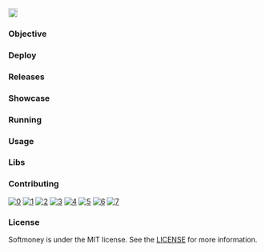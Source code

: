 <a href="https://github.com/carloskotacho/softmoney-backend/blob/master/LICENSE">
    <img src="https://img.shields.io/static/v1?label=license&message=MIT&color=informational" height="18"/>
</a>

### Objective

### Deploy

### Releases

### Showcase

### Running

### Usage

### Libs

### Contributing

[![0](https://sourcerer.io/fame/carloskotacho/carloskotacho/softmoney-api/images/0)](https://sourcerer.io/fame/carloskotacho/carloskotacho/softmoney-api/links/0)
[![1](https://sourcerer.io/fame/carloskotacho/carloskotacho/softmoney-api/images/1)](https://sourcerer.io/fame/carloskotacho/carloskotacho/softmoney-api/links/1)
[![2](https://sourcerer.io/fame/carloskotacho/carloskotacho/softmoney-api/images/2)](https://sourcerer.io/fame/carloskotacho/carloskotacho/softmoney-api/links/2)
[![3](https://sourcerer.io/fame/carloskotacho/carloskotacho/softmoney-api/images/3)](https://sourcerer.io/fame/carloskotacho/carloskotacho/softmoney-api/links/3)
[![4](https://sourcerer.io/fame/carloskotacho/carloskotacho/softmoney-api/images/4)](https://sourcerer.io/fame/carloskotacho/carloskotacho/softmoney-api/links/4)
[![5](https://sourcerer.io/fame/carloskotacho/carloskotacho/softmoney-api/images/5)](https://sourcerer.io/fame/carloskotacho/carloskotacho/softmoney-api/links/5)
[![6](https://sourcerer.io/fame/carloskotacho/carloskotacho/softmoney-api/images/6)](https://sourcerer.io/fame/carloskotacho/carloskotacho/softmoney-api/links/6)
[![7](https://sourcerer.io/fame/carloskotacho/carloskotacho/softmoney-api/images/7)](https://sourcerer.io/fame/carloskotacho/carloskotacho/softmoney-api/links/7)

### License

Softmoney is under the MIT license. See the [LICENSE](https://github.com/carloskotacho/softmoney-api/blob/master/LICENSE) for more information.

